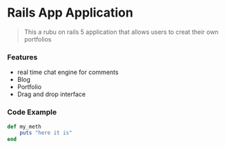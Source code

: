 # Rails App Application

> This a rubu on rails 5 application that allows users to creat their own portfolios

### Features

- real time chat engine for comments
- Blog 
- Portfolio
- Drag and drop interface

### Code Example

```ruby
def my_meth
    puts "here it is"
end
```
